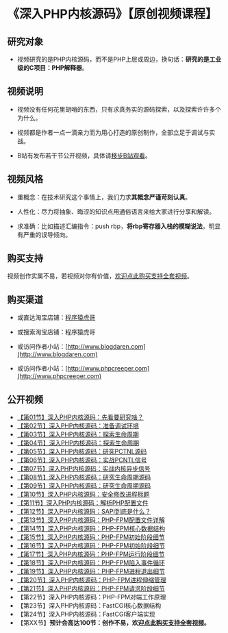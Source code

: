 # 《深入PHP内核源码》【原创视频课程】

## 研究对象
* 视频研究的是PHP内核源码，而不是PHP上层或周边，换句话：**研究的是工业级的C项目：PHP解释器**。

## 视频说明

* 视频没有任何花里胡哨的东西，只有求真务实的源码探索，以及探索许许多个为什么。

* 视频都是作者一点一滴亲力而为用心打造的原创制作，全部立足于调试与实战。

* B站有发布若干节公开视频，具体请[移步B站观看](https://www.bilibili.com/video/BV1pP4y1G7ae/)。

## 视频风格

* 重概念：在技术研究这个事情上，我们力求**其概念严谨苛刻认真**。

* 人性化：尽力将抽象、晦涩的知识点用通俗语言来给大家进行分享和解读。

* 求准确：比如描述汇编指令：push rbp，**将rbp寄存器入栈的模糊说法**，明显有严重的误导倾向。

## 购买支持

视频创作实属不易，若视频对你有价值，[欢迎点此购买支持全套视频](https://m.tb.cn/h.UwjzCTN)。

## 购买渠道

* 或直达淘宝店铺：[程序猿虎哥](https://m.tb.cn/h.UwjzCTN)

* 或搜索淘宝店铺：程序猿虎哥

* 或访问作者小站：[http://www.blogdaren.com](http://www.blogdaren.com)

* 或访问作者小站：[http://www.phpcreeper.com](http://www.phpcreeper.com)

## 公开视频

* [【第01节】深入PHP内核源码：先看要研究啥？](https://www.bilibili.com/video/BV1pP4y1G7ae/)   
* [【第02节】深入PHP内核源码：准备调试环境](https://www.bilibili.com/video/BV1Fb4y1H7C1/)   
* [【第03节】深入PHP内核源码：探索生命周期](https://www.bilibili.com/video/BV1XS4y1376q/)   
* [【第04节】深入PHP内核源码：探索生命周期](https://www.bilibili.com/video/BV1TZ4y1m7PD/)   
* [【第05节】深入PHP内核源码：研究PCTNL源码](https://www.bilibili.com/video/BV1dB4y127HX/)   
* [【第06节】深入PHP内核源码：实战PCNTL信号](https://www.bilibili.com/video/BV1NZ4y1t728/)   
* [【第07节】深入PHP内核源码：实战内核异步信号](https://www.bilibili.com/video/BV1mY411T7No/)   
* [【第08节】深入PHP内核源码：研究生命周期源码](https://www.bilibili.com/video/BV1gt4y1V7gD/)   
* [【第09节】深入PHP内核源码：研究生命周期源码](https://www.bilibili.com/video/BV1Vt4y1g7RW/)   
* [【第10节】深入PHP内核源码：安全修改进程标题](https://www.bilibili.com/video/BV1fa411V77x/)   
* [【第11节】深入PHP内核源码：解析PHP配置文件](https://www.bilibili.com/video/BV1mG4y1q7XY/)   
* [【第12节】深入PHP内核源码：SAPI到底是什么？](https://www.bilibili.com/video/BV1Ge4y1S7Cg/)   
* [【第13节】深入PHP内核源码：PHP-FPM配置文件详解](https://www.bilibili.com/video/BV1UP411w7vG/)   
* [【第14节】深入PHP内核源码：PHP-FPM核心数据结构](https://www.bilibili.com/video/BV1Z841187tU/)   
* [【第15节】深入PHP内核源码：PHP-FPM初始阶段细节](https://www.bilibili.com/video/BV1r44y1U7VV/)   
* [【第16节】深入PHP内核源码：PHP-FPM初始阶段细节](https://www.bilibili.com/video/BV1UX4y1U7Jx/)   
* [【第17节】深入PHP内核源码：PHP-FPM运行阶段细节](https://www.bilibili.com/video/BV1FP411o7ZP/)   
* [【第18节】深入PHP内核源码：PHP-FPM陷入事件循环](https://www.bilibili.com/video/BV1QT411q7uA/)   
* [【第19节】深入PHP内核源码：PHP-FPM进程退出细节](https://www.bilibili.com/video/BV1Gk4y1J7cV/)   
* [【第20节】深入PHP内核源码：PHP-FPM进程伸缩管理](https://www.bilibili.com/video/BV1UX4y117Ei/)   
* [【第21节】深入PHP内核源码：PHP-FPM请求阶段细节](https://www.bilibili.com/video/BV1Bs4y1i7mA/)   
* 【第22节】深入PHP内核源码：PHP-FPM对端工作原理   
* 【第23节】深入PHP内核源码：FastCGI核心数据结构   
* 【第24节】深入PHP内核源码：FastCGI客户端实现  
* 【第XX节】**预计会高达100节：创作不易，欢迎[点此购买支持全套视频](https://m.tb.cn/h.UwjzCTN)。**

